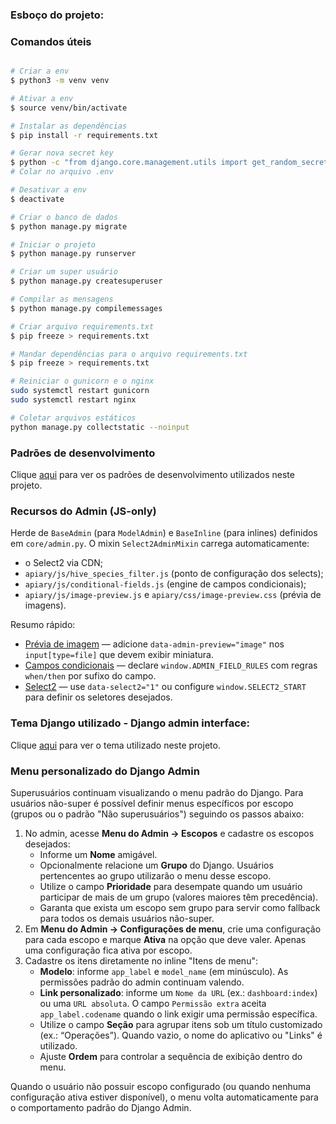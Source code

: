 ### Esboço do projeto:

### Comandos úteis

```bash

# Criar a env
$ python3 -m venv venv

# Ativar a env
$ source venv/bin/activate

# Instalar as dependências
$ pip install -r requirements.txt

# Gerar nova secret key
$ python -c "from django.core.management.utils import get_random_secret_key; print(get_random_secret_key())"
# Colar no arquivo .env

# Desativar a env
$ deactivate

# Criar o banco de dados
$ python manage.py migrate

# Iniciar o projeto
$ python manage.py runserver

# Criar um super usuário
$ python manage.py createsuperuser

# Compilar as mensagens
$ python manage.py compilemessages

# Criar arquivo requirements.txt
$ pip freeze > requirements.txt

# Mandar dependências para o arquivo requirements.txt
$ pip freeze > requirements.txt

# Reiniciar o gunicorn e o nginx
sudo systemctl restart gunicorn
sudo systemctl restart nginx

# Coletar arquivos estáticos
python manage.py collectstatic --noinput

```

<!-- django-admin makemessages -l pt_BR -d django -->

### Padrões de desenvolvimento
Clique [aqui](docs/padroes.md) para ver os padrões de desenvolvimento utilizados neste projeto.

### Recursos do Admin (JS-only)
Herde de `BaseAdmin` (para `ModelAdmin`) e `BaseInline` (para inlines) definidos em `core/admin.py`. O mixin `Select2AdminMixin` carrega automaticamente:

- o Select2 via CDN;
- `apiary/js/hive_species_filter.js` (ponto de configuração dos selects);
- `apiary/js/conditional-fields.js` (engine de campos condicionais);
- `apiary/js/image-preview.js` e `apiary/css/image-preview.css` (prévia de imagens).

Resumo rápido:

- [Prévia de imagem](/docs/preview-image.md) — adicione `data-admin-preview="image"` nos `input[type=file]` que devem exibir miniatura.
- [Campos condicionais](/docs/campos-condicionais.md) — declare `window.ADMIN_FIELD_RULES` com regras `when/then` por sufixo do campo.
- [Select2](/docs/select2.md) — use `data-select2="1"` ou configure `window.SELECT2_START` para definir os seletores desejados.

### Tema Django utilizado - Django admin interface:
Clique [aqui](https://github.com/fabiocaccamo/django-admin-interface?tab=readme-ov-file) para ver o tema utilizado neste projeto.

### Menu personalizado do Django Admin

Superusuários continuam visualizando o menu padrão do Django. Para usuários não-super é possível definir menus específicos por escopo (grupos ou o padrão "Não superusuários") seguindo os passos abaixo:

1. No admin, acesse **Menu do Admin → Escopos** e cadastre os escopos desejados:
   - Informe um **Nome** amigável.
   - Opcionalmente relacione um **Grupo** do Django. Usuários pertencentes ao grupo utilizarão o menu desse escopo.
   - Utilize o campo **Prioridade** para desempate quando um usuário participar de mais de um grupo (valores maiores têm precedência).
   - Garanta que exista um escopo sem grupo para servir como fallback para todos os demais usuários não-super.
2. Em **Menu do Admin → Configurações de menu**, crie uma configuração para cada escopo e marque **Ativa** na opção que deve valer. Apenas uma configuração fica ativa por escopo.
3. Cadastre os itens diretamente no inline "Itens de menu":
   - **Modelo**: informe `app_label` e `model_name` (em minúsculo). As permissões padrão do admin continuam valendo.
   - **Link personalizado**: informe um `Nome da URL` (ex.: `dashboard:index`) ou uma `URL absoluta`. O campo `Permissão extra` aceita `app_label.codename` quando o link exigir uma permissão específica.
   - Utilize o campo **Seção** para agrupar itens sob um título customizado (ex.: “Operações”). Quando vazio, o nome do aplicativo ou "Links" é utilizado.
   - Ajuste **Ordem** para controlar a sequência de exibição dentro do menu.

Quando o usuário não possuir escopo configurado (ou quando nenhuma configuração ativa estiver disponível), o menu volta automaticamente para o comportamento padrão do Django Admin.
